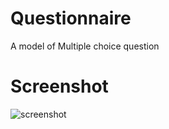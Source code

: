# Questionnaire
A model of Multiple choice question

# Screenshot
![screenshot](http://drive.google.com/uc?export=view&id=1tuAeG0IxEnZ94-W0tWDnJkZDxcP82u4O)
